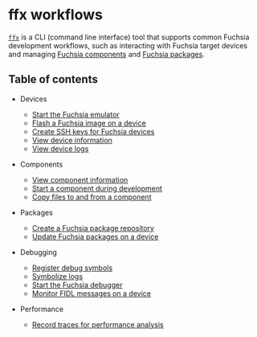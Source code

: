 # ffx workflows

[`ffx`][ffx-reference] is a CLI (command line interface) tool that supports
common Fuchsia development workflows, such as interacting with Fuchsia
target devices and managing [Fuchsia components][fuchsia-components] and
[Fuchsia packages][fuchsia-packages].

## Table of contents

* Devices

  * [Start the Fuchsia emulator][start-femu]
  * [Flash a Fuchsia image on a device][flash-device]
  * [Create SSH keys for Fuchsia devices][create-ssh-keys]
  * [View device information][view-device-info]
  * [View device logs][view-device-logs]

* Components

  * [View component information][view-component-info]
  * [Start a component during development][start-a-component]
  * [Copy files to and from a component][copy-files]

* Packages

  * [Create a Fuchsia package repository][create-a-package-repo]
  * [Update Fuchsia packages on a device][update-packages]

* Debugging

  * [Register debug symbols][register-symbols]
  * [Symbolize logs][symbolize-logs]
  * [Start the Fuchsia debugger][start-zxdb]
  * [Monitor FIDL messages on a device][monitor-fidl]

* Performance

  * [Record traces for performance analysis][record-traces]

<!-- Reference links -->

[ffx-reference]: https://fuchsia.dev/reference/tools/sdk/ffx
[fuchsia-components]: /docs/concepts/components/v2/README.md
[fuchsia-packages]: /docs/concepts/packages/package.md
[start-femu]: start-the-fuchsia-emulator.md
[view-device-info]: view-device-information.md
[flash-device]: flash-a-device.md
[create-ssh-keys]: create-ssh-keys-for-devices.md
[view-device-logs]: view-device-logs.md
[view-component-info]: view-component-information.md
[start-a-component]: start-a-component-during-development.md
[copy-files]: copy-files-to-and-from-a-component.md
[create-a-package-repo]: create-a-package-repository.md
[update-packages]: update-packages-on-a-device.md
[register-symbols]: register-debug-symbols.md
[symbolize-logs]: symbolize-logs.md
[start-zxdb]: start-the-fuchsia-debugger.md
[monitor-fidl]: monitor-fidl-messages-on-a-device.md
[record-traces]: record-traces.md
